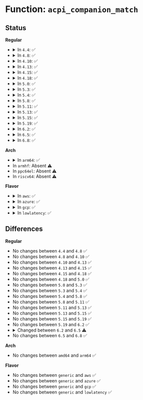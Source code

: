 # Function: <code>acpi_companion_match</code>

## Status
<b>Regular</b>
<ul>
<li>
<details>
<summary>In <code>4.4</code>: ✅</summary>

```c
struct acpi_device *acpi_companion_match(const struct device *dev);
```

**Collision:** Unique Global

**Inline:** No

**Transformation:** False

**Instances:**

```
In drivers/acpi/bus.c (ffffffff8147eb35)
Location: drivers/acpi/bus.c:539
Inline: False
Direct callers:
  - drivers/acpi/device_sysfs.c:acpi_device_modalias
  - drivers/acpi/device_sysfs.c:acpi_device_uevent_modalias
  - drivers/acpi/bus.c:acpi_match_device
```
**Symbols:**

```
ffffffff8147eb35-ffffffff8147ebbe: acpi_companion_match (STB_GLOBAL)
```
</details>
</li>
<li>
<details>
<summary>In <code>4.8</code>: ✅</summary>

```c
struct acpi_device *acpi_companion_match(const struct device *dev);
```

**Collision:** Unique Global

**Inline:** No

**Transformation:** False

**Instances:**

```
In drivers/acpi/bus.c (ffffffff814cd3b5)
Location: drivers/acpi/bus.c:615
Inline: False
Direct callers:
  - drivers/acpi/device_sysfs.c:acpi_device_modalias
  - drivers/acpi/device_sysfs.c:acpi_device_uevent_modalias
  - drivers/acpi/bus.c:acpi_match_device
```
**Symbols:**

```
ffffffff814cd3b5-ffffffff814cd415: acpi_companion_match (STB_GLOBAL)
```
</details>
</li>
<li>
<details>
<summary>In <code>4.10</code>: ✅</summary>

```c
struct acpi_device *acpi_companion_match(const struct device *dev);
```

**Collision:** Unique Global

**Inline:** No

**Transformation:** False

**Instances:**

```
In drivers/acpi/bus.c (ffffffff814ef2e3)
Location: drivers/acpi/bus.c:625
Inline: False
Direct callers:
  - drivers/acpi/device_sysfs.c:acpi_device_modalias
  - drivers/acpi/device_sysfs.c:acpi_device_uevent_modalias
  - drivers/acpi/bus.c:acpi_match_device
```
**Symbols:**

```
ffffffff814ef2e3-ffffffff814ef343: acpi_companion_match (STB_GLOBAL)
```
</details>
</li>
<li>
<details>
<summary>In <code>4.13</code>: ✅</summary>

```c
struct acpi_device *acpi_companion_match(const struct device *dev);
```

**Collision:** Unique Global

**Inline:** No

**Transformation:** False

**Instances:**

```
In drivers/acpi/bus.c (ffffffff814fc2a0)
Location: drivers/acpi/bus.c:611
Inline: False
Direct callers:
  - drivers/acpi/device_sysfs.c:acpi_device_modalias
  - drivers/acpi/device_sysfs.c:acpi_device_uevent_modalias
  - drivers/acpi/bus.c:acpi_match_device
```
**Symbols:**

```
ffffffff814fc2a0-ffffffff814fc308: acpi_companion_match (STB_GLOBAL)
```
</details>
</li>
<li>
<details>
<summary>In <code>4.15</code>: ✅</summary>

```c
struct acpi_device *acpi_companion_match(const struct device *dev);
```

**Collision:** Unique Global

**Inline:** No

**Transformation:** False

**Instances:**

```
In drivers/acpi/bus.c (ffffffff8153e0c0)
Location: drivers/acpi/bus.c:638
Inline: False
Direct callers:
  - drivers/acpi/device_sysfs.c:acpi_device_modalias
  - drivers/acpi/device_sysfs.c:acpi_device_uevent_modalias
  - drivers/acpi/bus.c:acpi_match_device
```
**Symbols:**

```
ffffffff8153e0c0-ffffffff8153e126: acpi_companion_match (STB_GLOBAL)
```
</details>
</li>
<li>
<details>
<summary>In <code>4.18</code>: ✅</summary>

```c
struct acpi_device *acpi_companion_match(const struct device *dev);
```

**Collision:** Unique Global

**Inline:** No

**Transformation:** False

**Instances:**

```
In drivers/acpi/bus.c (ffffffff81573f20)
Location: drivers/acpi/bus.c:645
Inline: False
Direct callers:
  - drivers/acpi/device_sysfs.c:acpi_device_modalias
  - drivers/acpi/device_sysfs.c:acpi_device_uevent_modalias
  - drivers/acpi/bus.c:acpi_match_device
```
**Symbols:**

```
ffffffff81573f20-ffffffff81573f86: acpi_companion_match (STB_GLOBAL)
```
</details>
</li>
<li>
<details>
<summary>In <code>5.0</code>: ✅</summary>

```c
struct acpi_device *acpi_companion_match(const struct device *dev);
```

**Collision:** Unique Global

**Inline:** No

**Transformation:** False

**Instances:**

```
In drivers/acpi/bus.c (ffffffff8158bb40)
Location: drivers/acpi/bus.c:614
Inline: False
Direct callers:
  - drivers/acpi/device_sysfs.c:acpi_device_modalias
  - drivers/acpi/device_sysfs.c:acpi_device_uevent_modalias
  - drivers/acpi/bus.c:acpi_match_device
```
**Symbols:**

```
ffffffff8158bb40-ffffffff8158bba6: acpi_companion_match (STB_GLOBAL)
```
</details>
</li>
<li>
<details>
<summary>In <code>5.3</code>: ✅</summary>

```c
struct acpi_device *acpi_companion_match(const struct device *dev);
```

**Collision:** Unique Global

**Inline:** No

**Transformation:** False

**Instances:**

```
In drivers/acpi/bus.c (ffffffff815bc8b0)
Location: drivers/acpi/bus.c:601
Inline: False
Direct callers:
  - drivers/acpi/device_sysfs.c:acpi_device_modalias
  - drivers/acpi/device_sysfs.c:acpi_device_uevent_modalias
  - drivers/acpi/bus.c:acpi_match_device
```
**Symbols:**

```
ffffffff815bc8b0-ffffffff815bc916: acpi_companion_match (STB_GLOBAL)
```
</details>
</li>
<li>
<details>
<summary>In <code>5.4</code>: ✅</summary>

```c
struct acpi_device *acpi_companion_match(const struct device *dev);
```

**Collision:** Unique Global

**Inline:** No

**Transformation:** False

**Instances:**

```
In drivers/acpi/bus.c (ffffffff815ddb70)
Location: drivers/acpi/bus.c:601
Inline: False
Direct callers:
  - drivers/acpi/device_sysfs.c:acpi_device_modalias
  - drivers/acpi/device_sysfs.c:acpi_device_uevent_modalias
  - drivers/acpi/bus.c:acpi_match_device
```
**Symbols:**

```
ffffffff815ddb70-ffffffff815ddbd6: acpi_companion_match (STB_GLOBAL)
```
</details>
</li>
<li>
<details>
<summary>In <code>5.8</code>: ✅</summary>

```c
struct acpi_device *acpi_companion_match(const struct device *dev);
```

**Collision:** Unique Global

**Inline:** No

**Transformation:** False

**Instances:**

```
In drivers/acpi/bus.c (ffffffff81688320)
Location: drivers/acpi/bus.c:601
Inline: False
Direct callers:
  - drivers/acpi/device_sysfs.c:acpi_device_modalias
  - drivers/acpi/device_sysfs.c:acpi_device_uevent_modalias
  - drivers/acpi/bus.c:acpi_device_get_match_data
```
**Symbols:**

```
ffffffff81688320-ffffffff816883c4: acpi_companion_match (STB_GLOBAL)
```
</details>
</li>
<li>
<details>
<summary>In <code>5.11</code>: ✅</summary>

```c
struct acpi_device *acpi_companion_match(const struct device *dev);
```

**Collision:** Unique Global

**Inline:** No

**Transformation:** False

**Instances:**

```
In drivers/acpi/bus.c (ffffffff816a6040)
Location: drivers/acpi/bus.c:606
Inline: False
Direct callers:
  - drivers/acpi/device_sysfs.c:acpi_device_modalias
  - drivers/acpi/device_sysfs.c:acpi_device_uevent_modalias
  - drivers/acpi/bus.c:acpi_device_get_match_data
```
**Symbols:**

```
ffffffff816a6040-ffffffff816a60e4: acpi_companion_match (STB_GLOBAL)
```
</details>
</li>
<li>
<details>
<summary>In <code>5.13</code>: ✅</summary>

```c
struct acpi_device *acpi_companion_match(const struct device *dev);
```

**Collision:** Unique Global

**Inline:** No

**Transformation:** False

**Instances:**

```
In drivers/acpi/bus.c (ffffffff81688cb0)
Location: drivers/acpi/bus.c:685
Inline: False
Direct callers:
  - drivers/acpi/device_sysfs.c:acpi_device_modalias
  - drivers/acpi/device_sysfs.c:acpi_device_uevent_modalias
  - drivers/acpi/bus.c:acpi_device_get_match_data
```
**Symbols:**

```
ffffffff81688cb0-ffffffff81688d54: acpi_companion_match (STB_GLOBAL)
```
</details>
</li>
<li>
<details>
<summary>In <code>5.15</code>: ✅</summary>

```c
struct acpi_device *acpi_companion_match(const struct device *dev);
```

**Collision:** Unique Global

**Inline:** No

**Transformation:** False

**Instances:**

```
In drivers/acpi/bus.c (ffffffff816fe0f0)
Location: drivers/acpi/bus.c:687
Inline: False
Direct callers:
  - drivers/acpi/device_sysfs.c:acpi_device_modalias
  - drivers/acpi/device_sysfs.c:acpi_device_uevent_modalias
  - drivers/acpi/bus.c:acpi_device_get_match_data
```
**Symbols:**

```
ffffffff816fe0f0-ffffffff816fe194: acpi_companion_match (STB_GLOBAL)
```
</details>
</li>
<li>
<details>
<summary>In <code>5.19</code>: ✅</summary>

```c
struct acpi_device *acpi_companion_match(const struct device *dev);
```

**Collision:** Unique Global

**Inline:** No

**Transformation:** False

**Instances:**

```
In drivers/acpi/bus.c (ffffffff8182ba90)
Location: drivers/acpi/bus.c:724
Inline: False
Direct callers:
  - drivers/acpi/device_sysfs.c:acpi_device_modalias
  - drivers/acpi/device_sysfs.c:acpi_device_uevent_modalias
  - drivers/acpi/bus.c:acpi_device_get_match_data
```
**Symbols:**

```
ffffffff8182ba90-ffffffff8182bb32: acpi_companion_match (STB_GLOBAL)
```
</details>
</li>
<li>
<details>
<summary>In <code>6.2</code>: ✅</summary>

```c
struct acpi_device *acpi_companion_match(const struct device *dev);
```

**Collision:** Unique Global

**Inline:** No

**Transformation:** False

**Instances:**

```
In drivers/acpi/bus.c (ffffffff8195e440)
Location: drivers/acpi/bus.c:730
Inline: False
Direct callers:
  - drivers/acpi/device_sysfs.c:acpi_device_modalias
  - drivers/acpi/device_sysfs.c:acpi_device_uevent_modalias
  - drivers/acpi/bus.c:acpi_driver_match_device
  - drivers/acpi/bus.c:acpi_device_get_match_data
```
**Symbols:**

```
ffffffff8195e440-ffffffff8195e4e2: acpi_companion_match (STB_GLOBAL)
```
</details>
</li>
<li>
<details>
<summary>In <code>6.5</code>: ✅</summary>

```c
const struct acpi_device *acpi_companion_match(const struct device *dev);
```

**Collision:** Unique Global

**Inline:** No

**Transformation:** False

**Instances:**

```
In drivers/acpi/bus.c (ffffffff819a4830)
Location: drivers/acpi/bus.c:685
Inline: False
Direct callers:
  - drivers/acpi/device_sysfs.c:acpi_device_modalias
  - drivers/acpi/device_sysfs.c:acpi_device_uevent_modalias
  - drivers/acpi/bus.c:acpi_driver_match_device
  - drivers/acpi/bus.c:acpi_device_get_match_data
```
**Symbols:**

```
ffffffff819a4830-ffffffff819a48d2: acpi_companion_match (STB_GLOBAL)
```
</details>
</li>
<li>
<details>
<summary>In <code>6.8</code>: ✅</summary>

```c
const struct acpi_device *acpi_companion_match(const struct device *dev);
```

**Collision:** Unique Global

**Inline:** No

**Transformation:** False

**Instances:**

```
In drivers/acpi/bus.c (ffffffff819ed180)
Location: drivers/acpi/bus.c:735
Inline: False
Direct callers:
  - drivers/acpi/device_sysfs.c:acpi_device_modalias
  - drivers/acpi/device_sysfs.c:acpi_device_uevent_modalias
  - drivers/acpi/bus.c:acpi_driver_match_device
  - drivers/acpi/bus.c:acpi_device_get_match_data
```
**Symbols:**

```
ffffffff819ed180-ffffffff819ed222: acpi_companion_match (STB_GLOBAL)
```
</details>
</li>
</ul>
<b>Arch</b>
<ul>
<li>
<details>
<summary>In <code>arm64</code>: ✅</summary>

```c
struct acpi_device *acpi_companion_match(const struct device *dev);
```

**Collision:** Unique Global

**Inline:** No

**Transformation:** False

**Instances:**

```
In drivers/acpi/bus.c (ffff800010769e70)
Location: drivers/acpi/bus.c:601
Inline: False
Direct callers:
  - drivers/acpi/device_sysfs.c:acpi_device_modalias
  - drivers/acpi/device_sysfs.c:acpi_device_uevent_modalias
  - drivers/acpi/bus.c:acpi_match_device
```
**Symbols:**

```
ffff800010769e70-ffff800010769ef4: acpi_companion_match (STB_GLOBAL)
```
</details>
</li>
<li>
In <code>armhf</code>: Absent ⚠️
</li>
<li>
In <code>ppc64el</code>: Absent ⚠️
</li>
<li>
In <code>riscv64</code>: Absent ⚠️
</li>
</ul>
<b>Flavor</b>
<ul>
<li>
<details>
<summary>In <code>aws</code>: ✅</summary>

```c
struct acpi_device *acpi_companion_match(const struct device *dev);
```

**Collision:** Unique Global

**Inline:** No

**Transformation:** False

**Instances:**

```
In drivers/acpi/bus.c (ffffffff815d0050)
Location: drivers/acpi/bus.c:601
Inline: False
Direct callers:
  - drivers/acpi/device_sysfs.c:acpi_device_modalias
  - drivers/acpi/device_sysfs.c:acpi_device_uevent_modalias
  - drivers/acpi/bus.c:acpi_match_device
```
**Symbols:**

```
ffffffff815d0050-ffffffff815d00b6: acpi_companion_match (STB_GLOBAL)
```
</details>
</li>
<li>
<details>
<summary>In <code>azure</code>: ✅</summary>

```c
struct acpi_device *acpi_companion_match(const struct device *dev);
```

**Collision:** Unique Global

**Inline:** No

**Transformation:** False

**Instances:**

```
In drivers/acpi/bus.c (ffffffff815b9c10)
Location: drivers/acpi/bus.c:601
Inline: False
Direct callers:
  - drivers/acpi/device_sysfs.c:acpi_device_modalias
  - drivers/acpi/device_sysfs.c:acpi_device_uevent_modalias
  - drivers/acpi/bus.c:acpi_match_device
```
**Symbols:**

```
ffffffff815b9c10-ffffffff815b9c76: acpi_companion_match (STB_GLOBAL)
```
</details>
</li>
<li>
<details>
<summary>In <code>gcp</code>: ✅</summary>

```c
struct acpi_device *acpi_companion_match(const struct device *dev);
```

**Collision:** Unique Global

**Inline:** No

**Transformation:** False

**Instances:**

```
In drivers/acpi/bus.c (ffffffff815d1e50)
Location: drivers/acpi/bus.c:601
Inline: False
Direct callers:
  - drivers/acpi/device_sysfs.c:acpi_device_modalias
  - drivers/acpi/device_sysfs.c:acpi_device_uevent_modalias
  - drivers/acpi/bus.c:acpi_match_device
```
**Symbols:**

```
ffffffff815d1e50-ffffffff815d1eb6: acpi_companion_match (STB_GLOBAL)
```
</details>
</li>
<li>
<details>
<summary>In <code>lowlatency</code>: ✅</summary>

```c
struct acpi_device *acpi_companion_match(const struct device *dev);
```

**Collision:** Unique Global

**Inline:** No

**Transformation:** False

**Instances:**

```
In drivers/acpi/bus.c (ffffffff815ebd10)
Location: drivers/acpi/bus.c:601
Inline: False
Direct callers:
  - drivers/acpi/device_sysfs.c:acpi_device_modalias
  - drivers/acpi/device_sysfs.c:acpi_device_uevent_modalias
  - drivers/acpi/bus.c:acpi_match_device
```
**Symbols:**

```
ffffffff815ebd10-ffffffff815ebd76: acpi_companion_match (STB_GLOBAL)
```
</details>
</li>
</ul>

## Differences
<b>Regular</b>
<ul>
<li>
No changes between <code>4.4</code> and <code>4.8</code> ✅
</li>
<li>
No changes between <code>4.8</code> and <code>4.10</code> ✅
</li>
<li>
No changes between <code>4.10</code> and <code>4.13</code> ✅
</li>
<li>
No changes between <code>4.13</code> and <code>4.15</code> ✅
</li>
<li>
No changes between <code>4.15</code> and <code>4.18</code> ✅
</li>
<li>
No changes between <code>4.18</code> and <code>5.0</code> ✅
</li>
<li>
No changes between <code>5.0</code> and <code>5.3</code> ✅
</li>
<li>
No changes between <code>5.3</code> and <code>5.4</code> ✅
</li>
<li>
No changes between <code>5.4</code> and <code>5.8</code> ✅
</li>
<li>
No changes between <code>5.8</code> and <code>5.11</code> ✅
</li>
<li>
No changes between <code>5.11</code> and <code>5.13</code> ✅
</li>
<li>
No changes between <code>5.13</code> and <code>5.15</code> ✅
</li>
<li>
No changes between <code>5.15</code> and <code>5.19</code> ✅
</li>
<li>
No changes between <code>5.19</code> and <code>6.2</code> ✅
</li>
<li>
<details>
<summary>Changed between <code>6.2</code> and <code>6.5</code> ⚠️</summary>
<ul>
<li>
<b>Return type changed. </b>
<code>struct acpi_device *</code> ➡️ <code>const struct acpi_device *</code>
</li>
</ul>
</details>
</li>
<li>
No changes between <code>6.5</code> and <code>6.8</code> ✅
</li>
</ul>
<b>Arch</b>
<ul>
<li>
No changes between <code>amd64</code> and <code>arm64</code> ✅
</li>
</ul>
<b>Flavor</b>
<ul>
<li>
No changes between <code>generic</code> and <code>aws</code> ✅
</li>
<li>
No changes between <code>generic</code> and <code>azure</code> ✅
</li>
<li>
No changes between <code>generic</code> and <code>gcp</code> ✅
</li>
<li>
No changes between <code>generic</code> and <code>lowlatency</code> ✅
</li>
</ul>
